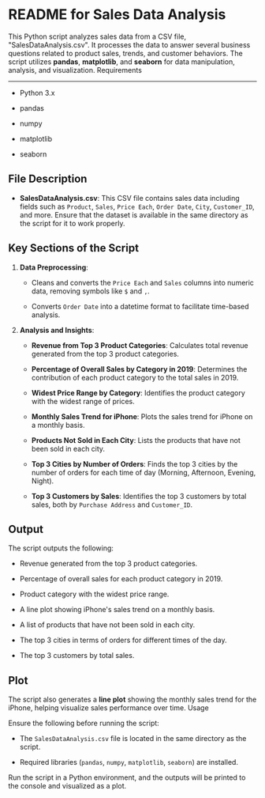 README for Sales Data Analysis
==============================

This Python script analyzes sales data from a CSV file, "SalesDataAnalysis.csv". It processes the data to answer several business questions related to product sales, trends, and customer behaviors. The script utilizes **pandas**, **matplotlib**, and **seaborn** for data manipulation, analysis, and visualization.
Requirements

------------

* Python 3.x

* pandas

* numpy

* matplotlib

* seaborn

File Description
----------------

* **SalesDataAnalysis.csv**: This CSV file contains sales data including fields such as `Product`, `Sales`, `Price Each`, `Order Date`, `City`, `Customer_ID`, and more. Ensure that the dataset is available in the same directory as the script for it to work properly.

Key Sections of the Script
--------------------------

1. **Data Preprocessing**:
   
   * Cleans and converts the `Price Each` and `Sales` columns into numeric data, removing symbols like `$` and `,`.
   
   * Converts `Order Date` into a datetime format to facilitate time-based analysis.

2. **Analysis and Insights**:
   
   * **Revenue from Top 3 Product Categories**: Calculates total revenue generated from the top 3 product categories.
   
   * **Percentage of Overall Sales by Category in 2019**: Determines the contribution of each product category to the total sales in 2019.
   
   * **Widest Price Range by Category**: Identifies the product category with the widest range of prices.
   
   * **Monthly Sales Trend for iPhone**: Plots the sales trend for iPhone on a monthly basis.
   
   * **Products Not Sold in Each City**: Lists the products that have not been sold in each city.
   
   * **Top 3 Cities by Number of Orders**: Finds the top 3 cities by the number of orders for each time of day (Morning, Afternoon, Evening, Night).
   
   * **Top 3 Customers by Sales**: Identifies the top 3 customers by total sales, both by `Purchase Address` and `Customer_ID`.

Output
------

The script outputs the following:

* Revenue generated from the top 3 product categories.

* Percentage of overall sales for each product category in 2019.

* Product category with the widest price range.

* A line plot showing iPhone's sales trend on a monthly basis.

* A list of products that have not been sold in each city.

* The top 3 cities in terms of orders for different times of the day.

* The top 3 customers by total sales.

Plot
----

The script also generates a **line plot** showing the monthly sales trend for the iPhone, helping visualize sales performance over time.
Usage

Ensure the following before running the script:

* The `SalesDataAnalysis.csv` file is located in the same directory as the script.

* Required libraries (`pandas`, `numpy`, `matplotlib`, `seaborn`) are installed.

Run the script in a Python environment, and the outputs will be printed to the console and visualized as a plot.
